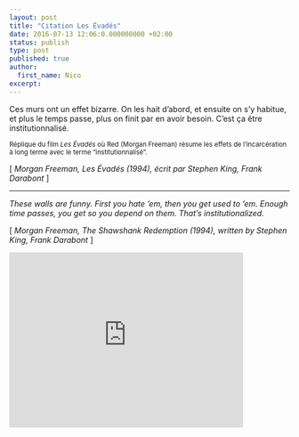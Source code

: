 ```yaml
---
layout: post
title: "Citation Les Évadés"
date: 2016-07-13 12:06:0.000000000 +02:00
status: publish
type: post
published: true
author:
  first_name: Nico
excerpt:
---
```


Ces murs ont un effet bizarre. On les hait d’abord, et ensuite on s’y habitue, et plus le temps passe, plus on finit par en avoir besoin. C’est ça être institutionnalisé.

<small>Réplique du film *Les Évadés* où Red (Morgan Freeman) résume les effets de l’incarcération à long terme avec le terme “institutionnalisé”.</small>

[ *Morgan Freeman, Les Évadés (1994), écrit par Stephen King, Frank Darabont* ]

---

*These walls are funny. First you hate ’em, then you get used to ’em. Enough time passes, you get so you depend on them. That’s institutionalized.*

[ *Morgan Freeman, The Shawshank Redemption (1994), written by Stephen King, Frank Darabont* ]


<iframe width="420" height="315" src="https://www.youtube.com/embed/TsiFanovOSI" frameborder="0" allowfullscreen></iframe>


